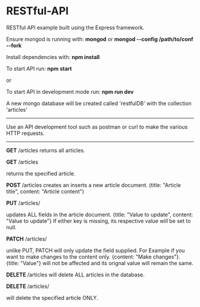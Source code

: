 # RESTful-API
RESTful API example built using the Express framework.

Ensure mongod is running with: **mongod** or **mongod --config /path/to/conf --fork**

Install dependencies with: **npm install**

To start API run: **npm start**

or

To start API in development mode run: **npm run dev**

A new mongo database will be created called 'restfulDB' with the collection 'articles'

<hr />

Use an API development tool such as postman or curl to make the various HTTP requests.

<hr />

**GET** /articles returns all articles.

**GET** /articles<article title> returns the specified article.

**POST** /articles creates an inserts a new article document. (title: "Article title", content: "Article content")

**PUT** /articles/<article title> updates ALL fields in the article document. {title: "Value to update", content: "Value to update"} If either key is missing, its respective value will be set to null.

**PATCH** /articles/<article title> unlike PUT, PATCH will only update the field supplied. For Example if you want to make changes to the content only. {content: "Make changes"}. {title: "Value"} will not be affected and its orignal value will remain the same.

**DELETE** /articles will delete ALL articles in the database.

**DELETE** /articles/<article title> will delete the specified article ONLY.

